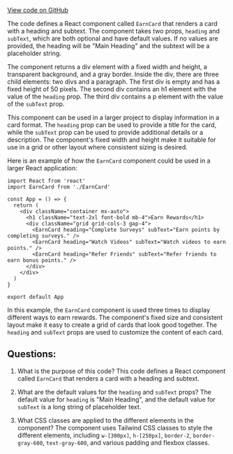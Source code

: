 [View code on GitHub](zoo-labs/zoo/blob/master/core/src/marketplace/EarnWithZoo/EarnCard.tsx)

The code defines a React component called `EarnCard` that renders a card with a heading and subtext. The component takes two props, `heading` and `subText`, which are both optional and have default values. If no values are provided, the heading will be "Main Heading" and the subtext will be a placeholder string.

The component returns a div element with a fixed width and height, a transparent background, and a gray border. Inside the div, there are three child elements: two divs and a paragraph. The first div is empty and has a fixed height of 50 pixels. The second div contains an h1 element with the value of the `heading` prop. The third div contains a p element with the value of the `subText` prop.

This component can be used in a larger project to display information in a card format. The `heading` prop can be used to provide a title for the card, while the `subText` prop can be used to provide additional details or a description. The component's fixed width and height make it suitable for use in a grid or other layout where consistent sizing is desired.

Here is an example of how the `EarnCard` component could be used in a larger React application:

```
import React from 'react'
import EarnCard from './EarnCard'

const App = () => {
  return (
    <div className="container mx-auto">
      <h1 className="text-2xl font-bold mb-4">Earn Rewards</h1>
      <div className="grid grid-cols-3 gap-4">
        <EarnCard heading="Complete Surveys" subText="Earn points by completing surveys." />
        <EarnCard heading="Watch Videos" subText="Watch videos to earn points." />
        <EarnCard heading="Refer Friends" subText="Refer friends to earn bonus points." />
      </div>
    </div>
  )
}

export default App
```

In this example, the `EarnCard` component is used three times to display different ways to earn rewards. The component's fixed size and consistent layout make it easy to create a grid of cards that look good together. The `heading` and `subText` props are used to customize the content of each card.
## Questions: 
 1. What is the purpose of this code?
   This code defines a React component called `EarnCard` that renders a card with a heading and subtext.

2. What are the default values for the `heading` and `subText` props?
   The default value for `heading` is "Main Heading", and the default value for `subText` is a long string of placeholder text.

3. What CSS classes are applied to the different elements in the component?
   The component uses Tailwind CSS classes to style the different elements, including `w-[300px]`, `h-[250px]`, `border-2`, `border-gray-600`, `text-gray-600`, and various padding and flexbox classes.